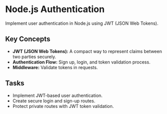 # Node.js Authentication

Implement user authentication in Node.js using JWT (JSON Web Tokens).

## Key Concepts
- **JWT (JSON Web Tokens):** A compact way to represent claims between two parties securely.
- **Authentication Flow:** Sign up, login, and token validation process.
- **Middleware:** Validate tokens in requests.

## Tasks
- Implement JWT-based user authentication.
- Create secure login and sign-up routes.
- Protect private routes with JWT token validation.
